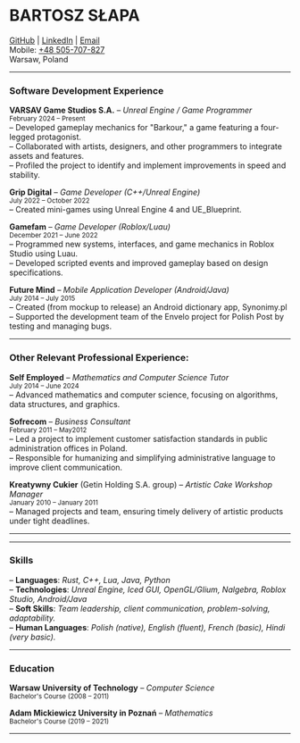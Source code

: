 # BARTOSZ SŁAPA

[GitHub](https://github.com/suap-dev) | [LinkedIn](https://www.linkedin.com/in/bartosz-slapa) | [Email](mailto:bartosz.p.slapa@gmail.com)  
Mobile: [+48 505-707-827](tel:+48505707827)  
Warsaw, Poland  

---

### Software Development Experience

**VARSAV Game Studios S.A.** – *Unreal Engine / Game Programmer*  
<small>February 2024 – Present</small>  
– Developed gameplay mechanics for "Barkour," a game featuring a four-legged protagonist.  
– Collaborated with artists, designers, and other programmers to integrate assets and features.  
– Profiled the project to identify and implement improvements in speed and stability.  
  
**Grip Digital** – *Game Developer (C++/Unreal Engine)*  
<small>July 2022 – October 2022</small>  
– Created mini-games using Unreal Engine 4 and UE_Blueprint.

**Gamefam** – *Game Developer (Roblox/Luau)*  
<small>December 2021 – June 2022</small>  
– Programmed new systems, interfaces, and game mechanics in Roblox Studio using Luau.  
– Developed scripted events and improved gameplay based on design specifications.

**Future Mind** – *Mobile Application Developer (Android/Java)*  
<small>July 2014 – July 2015</small>  
– Created (from mockup to release) an Android dictionary app, Synonimy.pl  
– Supported the development team of the Envelo project for Polish Post by testing and managing bugs.

---

### Other Relevant Professional Experience:
**Self Employed** – *Mathematics and Computer Science Tutor*  
<small>July 2014 – June 2024</small>  
– Advanced mathematics and computer science, focusing on algorithms, data structures, and graphics.

**Sofrecom** – *Business Consultant*  
<small>February 2011 – May2012</small>  
– Led a project to implement customer satisfaction standards in public administration offices in Poland.  
– Responsible for humanizing and simplifying administrative language to improve client communication.  

**Kreatywny Cukier** (Getin Holding S.A. group) – *Artistic Cake Workshop Manager*  
<small>January 2010 – January 2011</small>  
– Managed projects and team, ensuring timely delivery of artistic products under tight deadlines.

---

<div style="page-break-before: always;"></div>

---

### Skills

– **Languages**: *Rust, C++, Lua, Java, Python*  
– **Technologies**: *Unreal Engine, Iced GUI, OpenGL/Glium, Nalgebra, Roblox Studio, Android/Java*  
– **Soft Skills**: *Team leadership, client communication, problem-solving, adaptability.*  
– **Human Languages**: *Polish (native), English (fluent), French (basic), Hindi (very basic).*  

---

### Education

**Warsaw University of Technology** – *Computer Science*  
<small>Bachelor's Course (2008 – 2011)</small>

**Adam Mickiewicz University in Poznań** – *Mathematics*  
<small>Bachelor's Course (2019 – 2021)</small>

---
